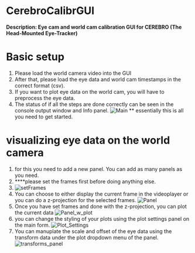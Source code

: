 # CerebroCalibrGUI
<b>Description: Eye cam and world cam calibration GUI for CEREBRO (The Head-Mounted Eye-Tracker)</b>
# Basic setup
1. Please load the world camera video into the GUI
2. After that, please load the eye data and world cam timestamps in the correct format (csv).
3. If you want to plot eye data on the world cam, you will have to preprocess the eye data.
4. The status of if all the steps are done correctly can be seen in the console output window and Info panel. 
![Main](https://user-images.githubusercontent.com/63812178/219810039-a2f3211d-7c3a-4d0d-b5bf-f83e762a75b4.PNG)
** essentially this is all you need to get started. 

# visualizing eye data on the world camera
1. for this you need to add a new panel. You can add as many panels as you need.
2. ****please set the frames first before doing anything else.
3. ![setFrames](https://user-images.githubusercontent.com/63812178/219811109-8c92eb2c-a2c5-4dca-b2ef-bcdf7987a073.PNG)
4. You can choose to either display the current frame in the videoplayer or you can do a z-projection for the selected frames.
![Panel](https://user-images.githubusercontent.com/63812178/219810948-16eca7da-4be9-4b57-9c9b-3454c6bdf723.PNG)
4. Once you have set frames and done with the z-projection, you can plot the current data
![Panel_w_plot](https://user-images.githubusercontent.com/63812178/219811026-01dff165-f341-4e83-87ea-a24f9caf26c3.PNG)
5. you can change the styling of your plots using the plot settings panel on the main form.
![Plot_Settings](https://user-images.githubusercontent.com/63812178/219811078-4a44387d-4903-449d-9037-4babf1b9219b.PNG)
6. You can manuplate the scale and offset of the eye data using the transform data under the plot dropdown menu of the panel. 
![transforms_panel](https://user-images.githubusercontent.com/63812178/219811219-4c571160-6758-46de-8efd-80abd4acb106.PNG)
